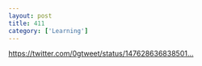 ```yaml
---
layout: post
title: 411
category: ['Learning']
---
```


https://twitter.com/0gtweet/status/147628636838501…


